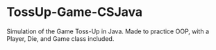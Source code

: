 # TossUp-Game-CSJava
Simulation of the Game Toss-Up in Java. 
Made to practice OOP, with a Player, Die, and Game class included.
